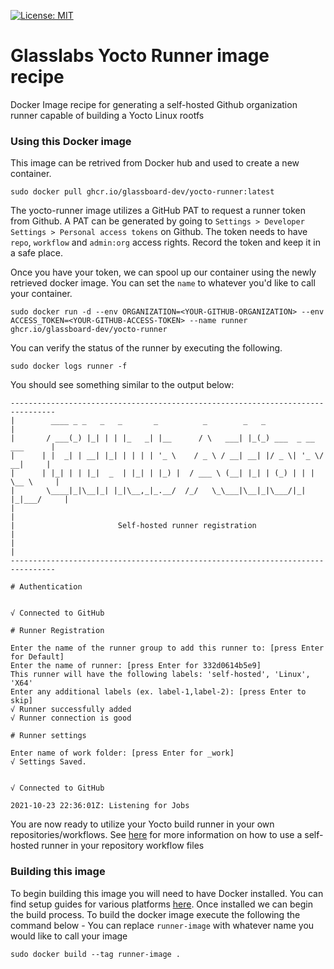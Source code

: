 [![License: MIT](https://img.shields.io/badge/License-MIT-yellow.svg)](https://opensource.org/licenses/MIT)
# Glasslabs Yocto Runner image recipe
Docker Image recipe for generating a self-hosted Github organization runner capable of building a Yocto Linux rootfs

### Using this Docker image
This image can be retrived from Docker hub and used to create a new container.
```console
sudo docker pull ghcr.io/glassboard-dev/yocto-runner:latest
```

The yocto-runner image utilizes a GitHub PAT to request a runner token from Github. A PAT can be generated by going to ```Settings > Developer Settings > Personal access tokens``` on Github. The token needs to have ```repo```, ```workflow``` and ```admin:org``` access rights. Record the token and keep it in a safe place.

Once you have your token, we can spool up our container using the newly retrieved docker image. You can set the ```name``` to whatever you'd like to call your container.
```console
sudo docker run -d --env ORGANIZATION=<YOUR-GITHUB-ORGANIZATION> --env ACCESS_TOKEN=<YOUR-GITHUB-ACCESS-TOKEN> --name runner ghcr.io/glassboard-dev/yocto-runner
```

You can verify the status of the runner by executing the following.
```console
sudo docker logs runner -f
```

You should see something similar to the output below:
```console
--------------------------------------------------------------------------------
|        ____ _ _   _   _       _          _        _   _                      |
|       / ___(_) |_| | | |_   _| |__      / \   ___| |_(_) ___  _ __  ___      |
|      | |  _| | __| |_| | | | | '_ \    / _ \ / __| __| |/ _ \| '_ \/ __|     |
|      | |_| | | |_|  _  | |_| | |_) |  / ___ \ (__| |_| | (_) | | | \__ \     |
|       \____|_|\__|_| |_|\__,_|_.__/  /_/   \_\___|\__|_|\___/|_| |_|___/     |
|                                                                              |
|                       Self-hosted runner registration                        |
|                                                                              |
--------------------------------------------------------------------------------

# Authentication


√ Connected to GitHub

# Runner Registration

Enter the name of the runner group to add this runner to: [press Enter for Default]
Enter the name of runner: [press Enter for 332d0614b5e9]
This runner will have the following labels: 'self-hosted', 'Linux', 'X64'
Enter any additional labels (ex. label-1,label-2): [press Enter to skip]
√ Runner successfully added
√ Runner connection is good

# Runner settings

Enter name of work folder: [press Enter for _work]
√ Settings Saved.


√ Connected to GitHub

2021-10-23 22:36:01Z: Listening for Jobs
```

You are now ready to utilize your Yocto build runner in your own repositories/workflows. See [here](https://docs.github.com/en/actions/hosting-your-own-runners/using-self-hosted-runners-in-a-workflow) for more information on how to use a self-hosted runner in your repository workflow files

### Building this image
To begin building this image you will need to have Docker installed. You can find setup guides for various platforms [here](https://docs.docker.com/get-docker/). Once installed we can begin the build process. To build the docker image execute the following the command below - You can replace ```runner-image``` with whatever name you would like to call your image
```console
sudo docker build --tag runner-image .
```
